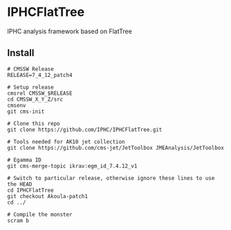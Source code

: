 IPHCFlatTree
============

IPHC analysis framework based on FlatTree

Install
-------

```
# CMSSW Release
RELEASE=7_4_12_patch4

# Setup release
cmsrel CMSSW_$RELEASE
cd CMSSW_X_Y_Z/src
cmsenv
git cms-init

# Clone this repo
git clone https://github.com/IPHC/IPHCFlatTree.git

# Tools needed for AK10 jet collection
git clone https://github.com/cms-jet/JetToolbox JMEAnalysis/JetToolbox 

# Egamma ID
git cms-merge-topic ikrav:egm_id_7.4.12_v1

# Switch to particular release, otherwise ignore these lines to use the HEAD
cd IPHCFlatTree
git checkout Akoula-patch1
cd ../

# Compile the monster
scram b
```
